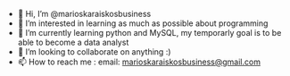 - 👋 Hi, I’m @marioskaraiskosbusiness
- 👀 I’m interested in learning as much as possible about programming 
- 🌱 I’m currently learning python and MySQL, my temporarly goal is to be able to become a data analyst 
- 💞️ I’m looking to collaborate on anything :)
- 📫 How to reach me : email:  marioskaraiskosbusiness@gmail.com

<!---
marioskaraiskosbusiness/marioskaraiskosbusiness is a ✨ special ✨ repository because its `README.md` (this file) appears on your GitHub profile.
You can click the Preview link to take a look at your changes.
--->
